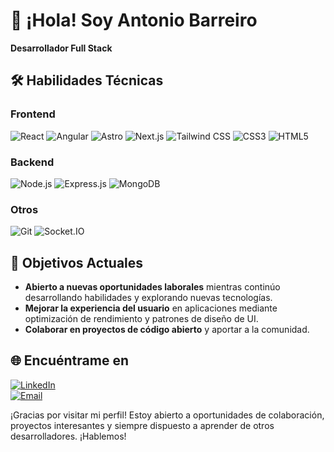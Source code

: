 # 👋 ¡Hola! Soy Antonio Barreiro

**Desarrollador Full Stack**

## 🛠️ Habilidades Técnicas

### Frontend
![React](https://img.shields.io/badge/React-20232A?style=flat&logo=react&logoColor=61DAFB)
![Angular](https://img.shields.io/badge/Angular-DD0031?style=flat&logo=angular&logoColor=white)
![Astro](https://img.shields.io/badge/Astro-FF5D01?style=flat&logo=astro&logoColor=white)
![Next.js](https://img.shields.io/badge/Next.js-000000?style=flat&logo=nextdotjs&logoColor=white)
![Tailwind CSS](https://img.shields.io/badge/Tailwind_CSS-38B2AC?style=flat&logo=tailwind-css&logoColor=white)
![CSS3](https://img.shields.io/badge/CSS3-1572B6?style=flat&logo=css3&logoColor=white)
![HTML5](https://img.shields.io/badge/HTML5-E34F26?style=flat&logo=html5&logoColor=white)

### Backend
![Node.js](https://img.shields.io/badge/Node.js-339933?style=flat&logo=nodedotjs&logoColor=white)
![Express.js](https://img.shields.io/badge/Express.js-000000?style=flat&logo=express&logoColor=white)
![MongoDB](https://img.shields.io/badge/MongoDB-47A248?style=flat&logo=mongodb&logoColor=white)

### Otros
![Git](https://img.shields.io/badge/Git-F05032?style=flat&logo=git&logoColor=white)
![Socket.IO](https://img.shields.io/badge/Socket.IO-010101?style=flat&logo=socket.io&logoColor=white)

## 🎯 Objetivos Actuales
- **Abierto a nuevas oportunidades laborales** mientras continúo desarrollando habilidades y explorando nuevas tecnologías.
- **Mejorar la experiencia del usuario** en aplicaciones mediante optimización de rendimiento y patrones de diseño de UI.
- **Colaborar en proyectos de código abierto** y aportar a la comunidad.

## 🌐 Encuéntrame en
[![LinkedIn](https://img.shields.io/badge/LinkedIn-0077B5?style=flat&logo=linkedin&logoColor=white)](https://www.linkedin.com/in/antonio-barreiro-b240b8104/)  
[![Email](https://img.shields.io/badge/Email-D14836?style=flat&logo=gmail&logoColor=white)](mailto:antoniobarreiro@icloud.com)

¡Gracias por visitar mi perfil! Estoy abierto a oportunidades de colaboración, proyectos interesantes y siempre dispuesto a aprender de otros desarrolladores. ¡Hablemos!

